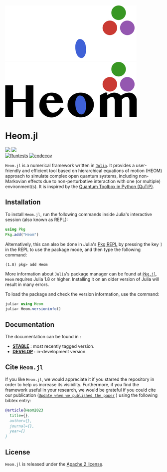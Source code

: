 ![Fancy logo](./docs/src/assets/logo-dark.png#gh-dark-mode-only)
![Fancy logo](./docs/src/assets/logo.png#gh-light-mode-only)

# Heom.jl
<!--
[![](https://img.shields.io/badge/docs-stable-blue.svg)](https://ncku-qfort.github.io/Heom.jl/dev/)
-->
[![](https://img.shields.io/github/release/NCKU-QFort/Heom.jl.svg)](https://github.com/NCKU-QFort/Heom.jl/releases)
[![](https://img.shields.io/badge/docs-dev-blue.svg)](https://ncku-qfort.github.io/Heom.jl/dev/)  
[![Runtests](https://github.com/NCKU-QFort/Heom.jl/actions/workflows/Runtests.yml/badge.svg)](https://github.com/NCKU-QFort/Heom.jl/actions/workflows/Runtests.yml)
[![codecov](https://codecov.io/gh/NCKU-QFort/Heom.jl/branch/main/graph/badge.svg?token=237Z7F7OOV)](https://codecov.io/gh/NCKU-QFort/Heom.jl)

`Heom.jl` is a numerical framework written in [`Julia`](https://julialang.org/). It provides a user-friendly and efficient tool based on hierarchical equations of motion (HEOM) approach to simulate complex open quantum systems, including non-Markovian effects due to non-perturbative interaction with one (or multiple) environment(s). It is inspired by the [Quantum Toolbox in Python (QuTiP)](https://qutip.org).

## Installation
To install `Heom.jl`, run the following commands inside Julia's interactive session (also known as REPL):
```julia
using Pkg
Pkg.add("Heom")
```
Alternatively, this can also be done in Julia's [Pkg REPL](https://julialang.github.io/Pkg.jl/v1/getting-started/) by pressing the key `]` in the REPL to use the package mode, and then type the following command:
```julia-REPL
(1.8) pkg> add Heom
```
More information about `Julia`'s package manager can be found at [`Pkg.jl`](https://julialang.github.io/Pkg.jl/v1/).  
`Heom` requires Julia 1.8 or higher. Installing it on an older version of Julia will result in many errors.

To load the package and check the version information, use the command:
```julia
julia> using Heom
julia> Heom.versioninfo()
```

## Documentation
The documentation can be found in :
- [**STABLE**](https://ncku-qfort.github.io/Heom.jl/stable) : most recently tagged version.
- [**DEVELOP**](https://ncku-qfort.github.io/Heom.jl/dev/) : in-development version.

## Cite `Heom.jl`
If you like `Heom.jl`, we would appreciate it if you starred the repository in order to help us increase its visibility. Furthermore, if you find the framework useful in your research, we would be grateful if you could cite our publication ([`Update when we published the paper`](https://unknown)  ) using the following bibtex entry:
```bib
@article{Heom2023
  title={},
  author={},
  journal={},
  year={}
}
```

## License
`Heom.jl` is released under the [Apache 2 license](./LICENSE.md).